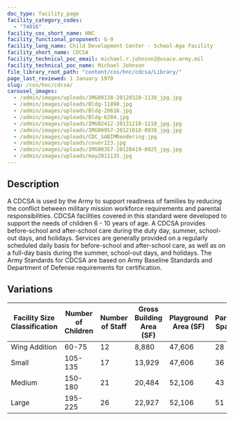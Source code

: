 ```yaml
---
doc_type: facility_page
facility_category_codes:
  - "74016"
facility_cos_short_name: HNC
facility_functional_proponent: G-9
facility_long_name: Child Development Center - School-Age Facility
facility_short_name: CDCSA
facility_technical_poc_email: michael.r.johnson2@usace.army.mil
facility_technical_poc_name: Michael Johnson
file_library_root_path: "content/cos/hnc/cdcsa/Library/"
page_last_reviewed: 1 January 1970
slug: /cos/hnc/cdcsa/
carousel_images:
  - /admin/images/uploads/IMG00138-20120328-1138_jpg.jpg
  - /admin/images/uploads/Bldg-11898.jpg
  - /admin/images/uploads/Bldg-20616.jpg
  - /admin/images/uploads/Bldg-6204.jpg
  - /admin/images/uploads/IMG02412-20131218-1218_jpg.jpg
  - /admin/images/uploads/IMG00957-20121018-0938_jpg.jpg
  - /admin/images/uploads/CDC_SABIMRendering.jpg
  - /admin/images/uploads/cover123.jpg
  - /admin/images/uploads/IMG00357-20120419-0925_jpg.jpg
  - /admin/images/uploads/may2011135.jpg
---
```


## Description

A CDCSA is used by the Army to support readiness of families by reducing the conflict between military mission workforce requirements and parental responsibilities. CDCSA facilities covered in this standard were developed to support the needs of children 6 - 10 years of age. A CDCSA provides before-school and after-school care during the duty day, summer, school-out days, and holidays. Services are generally provided on a regularly scheduled daily basis for before-school and after-school care, as well as on a full-day basis during the summer, school-out days, and holidays. The Army Standards for CDCSA are based on Army Baseline Standards and Department of Defense requirements for certification.

## Variations

| Facility Size Classification | Number of Children | ​Number of Staff | ​Gross Building Area (SF) | Playground Area (SF) | ​Parking Spaces |
| ---------------------------- | ------------------ | ---------------- | ------------------------- | -------------------- | --------------- |
| Wing Addition​               | ​60-75             | ​12              | ​8,880                    | ​47,606              | ​28             |
| Small​                       | 105-135            | ​17              | ​13,929                   | ​47,606              | ​36             |
| Medium​                      | ​150-180           | ​21              | ​20,484                   | ​52,106              | ​43             |
| Large​                       | ​195-225           | ​26              | ​22,927                   | ​52,106              | ​51             |
